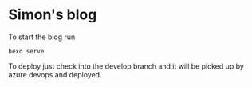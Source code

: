 # Simon's blog

To start the blog run

`hexo serve`

To deploy just check into the develop branch and it will be picked up by azure devops and deployed. 